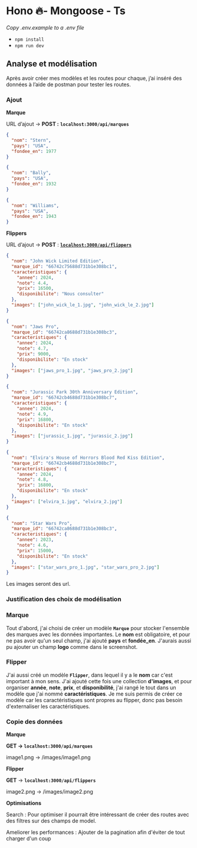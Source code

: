 # Hono 🔥- Mongoose - Ts

_Copy .env.example to a .env file_

- `npm install`
- `npm run dev`

## Analyse et modélisation

Après avoir créer mes modèles et les routes pour chaque, j’ai inséré des données à l’aide de postman pour tester les routes.

### Ajout

**Marque**

URL d’ajout → **POST :** **`localhost:3000/api/marques`**

```json
{
  "nom": "Stern",
  "pays": "USA",
  "fondee_en": 1977
}
```

```json
{
  "nom": "Bally",
  "pays": "USA",
  "fondee_en": 1932
}
```

```json
{
  "nom": "Williams",
  "pays": "USA",
  "fondee_en": 1943
}
```

**Flippers**

URL d’ajout → **POST** : [**`localhost:3000/api/flippers`**](http://localhost:3000/api/flippers)

```json
{
  "nom": "John Wick Limited Edition",
  "marque_id": "66742c75688d731b1e308bc1",
  "caracteristiques": {
    "annee": 2024,
    "note": 4.4,
    "prix": 16500,
    "disponibilite": "Nous consulter"
  },
  "images": ["john_wick_le_1.jpg", "john_wick_le_2.jpg"]
}
```

```json
{
  "nom": "Jaws Pro",
  "marque_id": "66742ca8688d731b1e308bc3",
  "caracteristiques": {
    "annee": 2024,
    "note": 4.7,
    "prix": 9000,
    "disponibilite": "En stock"
  },
  "images": ["jaws_pro_1.jpg", "jaws_pro_2.jpg"]
}
```

```json
{
  "nom": "Jurassic Park 30th Anniversary Edition",
  "marque_id": "66742cb4688d731b1e308bc7",
  "caracteristiques": {
    "annee": 2024,
    "note": 4.9,
    "prix": 16800,
    "disponibilite": "En stock"
  },
  "images": ["jurassic_1.jpg", "jurassic_2.jpg"]
}
```

```json
{
  "nom": "Elvira's House of Horrors Blood Red Kiss Edition",
  "marque_id": "66742cb4688d731b1e308bc7",
  "caracteristiques": {
    "annee": 2024,
    "note": 4.8,
    "prix": 16800,
    "disponibilite": "En stock"
  },
  "images": ["elvira_1.jpg", "elvira_2.jpg"]
}
```

```json
{
  "nom": "Star Wars Pro",
  "marque_id": "66742ca8688d731b1e308bc3",
  "caracteristiques": {
    "annee": 2023,
    "note": 4.6,
    "prix": 15000,
    "disponibilite": "En stock"
  },
  "images": ["star_wars_pro_1.jpg", "star_wars_pro_2.jpg"]
}
```

Les images seront des url.

### Justification des choix de modélisation

### Marque

Tout d'abord, j'ai choisi de créer un modèle **`Marque`** pour stocker l'ensemble des marques avec les données importantes. Le **nom** est obligatoire, et pour ne pas avoir qu'un seul champ, j'ai ajouté **pays** et **fondée_en**. J'aurais aussi pu ajouter un champ **logo** comme dans le screenshot.

### Flipper

J'ai aussi créé un modèle **`Flipper`**, dans lequel il y a le **nom** car c'est important à mon sens. J'ai ajouté cette fois une collection **d'images**, et pour organiser **année**, **note**, **prix**, et **disponibilité**, j'ai rangé le tout dans un modèle que j'ai nommé **caractéristiques**. Je me suis permis de créer ce modèle car les caractéristiques sont propres au flipper, donc pas besoin d'externaliser les caractéristiques.

### Copie des données

**Marque**

**GET → `localhost:3000/api/marques`**

image1.png -> /images/image1.png

**Flipper**

**GET** → **`localhost:3000/api/flippers`**

image2.png -> /images/image2.png

**Optimisations**

Search : Pour optimiser il pourrait être intéressant de créer des routes avec des filtres sur des champs de model. 

Ameliorer les performances : Ajouter de la pagination afin d'éviter de tout charger d'un coup 
